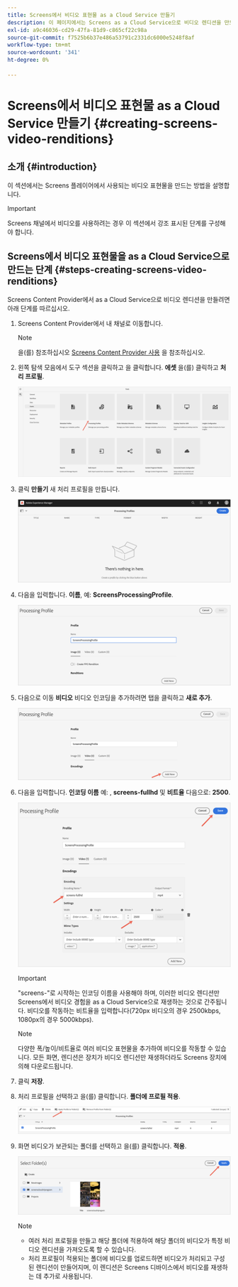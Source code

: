 ```yaml
---
title: Screens에서 비디오 표현물 as a Cloud Service 만들기
description: 이 페이지에서는 Screens as a Cloud Service으로 비디오 렌디션을 만드는 방법에 대해 설명합니다.
exl-id: a9c46036-cd29-47fa-81d9-c865cf22c98a
source-git-commit: f7525b6b37e486a53791c2331dc6000e5248f8af
workflow-type: tm+mt
source-wordcount: '341'
ht-degree: 0%

---
```


# Screens에서 비디오 표현물 as a Cloud Service 만들기 {#creating-screens-video-renditions}

## 소개 {#introduction}

이 섹션에서는 Screens 플레이어에서 사용되는 비디오 표현물을 만드는 방법을 설명합니다.

>[!IMPORTANT]
>Screens 채널에서 비디오를 사용하려는 경우 이 섹션에서 강조 표시된 단계를 구성해야 합니다.

## Screens에서 비디오 표현물을 as a Cloud Service으로 만드는 단계 {#steps-creating-screens-video-renditions}

Screens Content Provider에서 as a Cloud Service으로 비디오 렌디션을 만들려면 아래 단계를 따르십시오.

1. Screens Content Provider에서 내 채널로 이동합니다.

   >[!NOTE]
   >을(를) 참조하십시오 [Screens Content Provider 사용](https://experienceleague.adobe.com/docs/experience-manager-cloud-service/screens-as-cloud-service/configure-screens-cloud/using-screens-content-provider.html?lang=en#screens-content-provider) 을 참조하십시오.

1. 왼쪽 탐색 모음에서 도구 섹션을 클릭하고 을 클릭합니다. **에셋** 을(를) 클릭하고 **처리 프로필**.

   ![](/help/screens-cloud/assets/configure/screens-cp-3.png)

1. 클릭 **만들기** 새 처리 프로필을 만듭니다.

   ![](/help/screens-cloud/assets/configure/screens-video-2.png)

1. 다음을 입력합니다. **이름**, 예: **ScreensProcessingProfile**.

   ![](/help/screens-cloud/assets/configure/screens-video-3.png)

1. 다음으로 이동 **비디오** 비디오 인코딩을 추가하려면 탭을 클릭하고 **새로 추가**.

   ![](/help/screens-cloud/assets/configure/screens-video-4a.png)

1. 다음을 입력합니다. **인코딩 이름** 예: , **screens-fullhd** 및 **비트율** 다음으로: **2500**.

   ![](/help/screens-cloud/assets/configure/screens-video-4.png)

   >[!IMPORTANT]
   >&quot;screens-&quot;로 시작하는 인코딩 이름을 사용해야 하며, 이러한 비디오 렌디션만 Screens에서 비디오 경험을 as a Cloud Service으로 재생하는 것으로 간주됩니다. 비디오를 작동하는 비트율을 입력합니다(720px 비디오의 경우 2500kbps, 1080px의 경우 5000kbps).

   >[!NOTE]
   >다양한 폭/높이/비트율로 여러 비디오 표현물을 추가하여 비디오를 작동할 수 있습니다. 모든 화면, 렌디션은 장치가 비디오 렌디션만 재생하더라도 Screens 장치에 의해 다운로드됩니다.

1. 클릭 **저장**.

1. 처리 프로필을 선택하고 을(를) 클릭합니다. **폴더에 프로필 적용**.

   ![](/help/screens-cloud/assets/configure/screens-video-5.png)

1. 화면 비디오가 보관되는 폴더를 선택하고 을(를) 클릭합니다. **적용**.

   ![](/help/screens-cloud/assets/configure/screens-video-6.png)

   >[!NOTE]
   >* 여러 처리 프로필을 만들고 해당 폴더에 적용하여 해당 폴더의 비디오가 특정 비디오 렌디션을 가져오도록 할 수 있습니다.
   >* 처리 프로필이 적용되는 폴더에 비디오를 업로드하면 비디오가 처리되고 구성된 렌디션이 만들어지며, 이 렌디션은 Screens 디바이스에서 비디오를 재생하는 데 추가로 사용됩니다.
